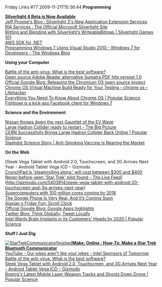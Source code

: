 Friday Links #77
2009-11-21T15:36:44
**Programming**

[**Silverlight 4 Beta is Now Available**](http://team.silverlight.net/announcement/silverlight-4-beta-is-now-available/)   
[Jeff Prosise's Blog : Silverlight 3's New Application Extension Services](http://www.wintellect.com/CS/blogs/jprosise/archive/2009/11/06/silverlight-3-s-new-application-extension-services.aspx)   
[RIA Services : The Official Microsoft Silverlight Site](http://silverlight.net/riaservices/)   
[Blitting and Blending with Silverlight’s WriteableBitmap | Silverlight Games 101](http://blogs.silverarcade.com/silverlight-games-101/15/silverlight-blitting-and-blending-with-silverlights-writeablebitmap/?utm_source=feedburner&utm_medium=feed&utm_campaign=Feed%3A+SilverlightGames101+%28Silverlight+Games+101%29&utm_content=Google+Reader)   
[AWS SDK for .NET](http://aws.amazon.com/sdkfornet/)   
[Programming Windows 7 Using Visual Studio 2010 - Windows 7 for Developers - The Windows Blog](http://windowsteamblog.com/blogs/developers/archive/2009/11/17/programming-windows-7-using-visual-studio-2010.aspx)

**Using your Computer**

[Battle of the anti-virus: What is the best software?](http://www.net-security.org/malware_news.php?id=1137)   
[Open source Adobe Reader alternative Sumatra PDF hits version 1.0](http://www.downloadsquad.com/2009/11/17/open-source-adobe-reader-alternative-sumatra-pdf-hits-version-1/)   
[Official Google Blog: Releasing the Chromium OS open source project](http://googleblog.blogspot.com/2009/11/releasing-chromium-os-open-source.html?utm_source=feedburner&utm_medium=feed&utm_campaign=Feed%3A+blogspot%2FMKuf+%28Official+Google+Blog%29&utm_content=Google+Reader)   
[Chrome OS Virtual Machine Build Ready for Your Testing - chrome os – Lifehacker](http://lifehacker.com/5408932/chrome-os-virtual-machine-build-ready-for-your-testing?utm_source=feedburner&utm_medium=feed&utm_campaign=Feed%3A+lifehacker%2Ffull+%28Lifehacker%29&utm_content=Google+Reader)   
[Everything You Need To Know About Chrome OS | Popular Science](http://www.popsci.com/technology/article/2009-11/everything-you-need-know-about-chrome-os)   
[Fishbowl is a kick-ass Facebook client for Windows 7 ](http://www.downloadsquad.com/2009/11/20/fishbowl-is-a-kick-ass-facebook-client-for-windows-7/)

**Science and the Environment**

[Nissan throws down the next Gauntlet of the EV Wave](http://ev-nation.org/index.php?option=com_content&view=article&id=78:nissan-throws-down-the-first-gauntlet-of-the-next-ev-wave&catid=1:latest-news&Itemid=55)   
[Large Hadron Collider ready to restart - The Big Picture](http://www.boston.com/bigpicture/2009/11/large_hadron_collider_ready_to.html)   
[CERN Successfully Brings Large Hadron Collider Back Online | Popular Science](http://www.popsci.com/technology/article/2009-11/cern-successfully-brings-large-hadron-collider-back-online)   
[Slashdot Science Story | Anti-Smoking Vaccine Is Nearing the Market](http://science.slashdot.org/story/09/11/20/1853204/Anti-Smoking-Vaccine-Is-Nearing-the-Market?from=rss&utm_source=feedburner&utm_medium=feed&utm_campaign=Feed%3A+slashdot%2FeqWf+%28Slashdot%3A+Slashdot%29&utm_content=Google+Reader)

**On the Web**

[Sleek Vega Tablet with Android 2.0, Touchscreen, and 3G Arrives Next Year - Android Tablet Vega ICD – Gizmodo   
[CrunchPad is 'steamrolling along,' will cost between $300 and $400](http://www.engadget.com/2009/11/15/crunchpad-is-steamrolling-along-will-cost-between-300-and-4/)   
[Never-before-seen 'Star Trek' pilot found - The Live Feed](http://www.thrfeed.com/neverbeforeseen-star-trek-pilot-found.html)](http://gizmodo.com/5403914/sleek-vega-tablet-with-android-20-touchscreen-and-3g-arrives-next-year)   
[Supercomputers with 100 million cores coming by 2018](http://www.computerworld.com/s/article/9140928/Supercomputers_with_100_million_cores_coming_by_2018?source=rss_news)   
[The Google Phone Is Very Real. And It’s Coming Soon](http://www.techcrunch.com/2009/11/17/thegoogle-phone/)   
[Ajaxian » Friday Fun; Scroll Clock ](http://ajaxian.com/archives/friday-fun-scroll-clock?utm_source=feedburner&utm_medium=feed&utm_campaign=Feed%3A+ajaxian+%28Ajaxian+Blog%29)   
[Official Google Blog: Google Apps highlights](http://googleblog.blogspot.com/2009/11/google-apps-highlights-11202009.html?utm_source=feedburner&utm_medium=feed&utm_campaign=Feed%3A+blogspot%2FMKuf+%28Official+Google+Blog%29&utm_content=Google+Reader)   
[Twitter Blog: Think Globally, Tweet Locally](http://blog.twitter.com/2009/11/think-globally-tweet-locally.html)   
[Intel Wants Brain Implants in Its Customers' Heads by 2020 | Popular Science](http://www.popsci.com/technology/article/2009-11/intel-wants-brain-implants-consumers-heads-2020)

**Stuff I Just Dig**

[![StarTrekCommunicatorfinished](http://az667460.vo.msecnd.net/cdn/images/blog/FridayLinks77_910B/StarTrekCommunicatorfinished.jpg)**Make: Online : How-To: Make a Star Trek Bluetooth Communicator**](http://blog.makezine.com/archive/2009/11/star_trek_bluetooth_communicator.html)   
[YouTube - Our jokes aren't like your jokes - Intel Sponsors of Tomorrow](http://www.youtube.com/watch?v=e0FULHGwPkw)   
[Battle of the anti-virus: What is the best software?](http://www.net-security.org/malware_news.php?id=1137)   
[Sleek Vega Tablet with Android 2.0, Touchscreen, and 3G Arrives Next Year - Android Tablet Vega ICD – Gizmodo](http://gizmodo.com/5403914/sleek-vega-tablet-with-android-20-touchscreen-and-3g-arrives-next-year)   
[Boeing's Latest Mobile Laser Weapon Tracks and Shoots Down Drone | Popular Science](http://www.popsci.com/technology/article/2009-11/boeing-tracks-and-shoots-down-uavs-laser-weapon)
